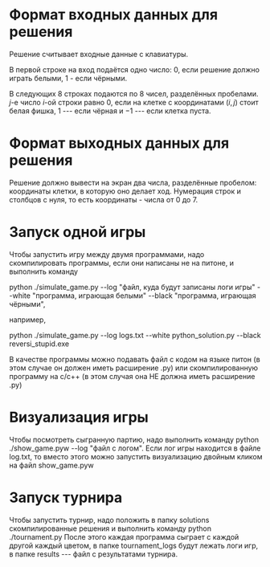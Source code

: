 # Формат входных данных для решения

Решение считывает входные данные с клавиатуры.

В первой строке на вход подаётся одно число: $0$, если решение должно играть белыми, $1$ - если чёрными.

В следующих 8 строках подаются по 8 чисел, разделённых пробелами. $j$-е число $i$-ой строки равно $0$,
если на клетке с координатами $(i, j)$ стоит белая фишка, $1$ --- если чёрная и $-1$ --- если клетка пуста.

# Формат выходных данных для решения

Решение должно вывести на экран два числа, разделённые пробелом: координаты клетки, в которую оно делает ход.
Нумерация строк и столбцов с нуля, то есть координаты - числа от $0$ до $7$.

# Запуск одной игры

Чтобы запустить игру между двумя программами, надо скомпилировать программы, если они написаны не на питоне,
и выполнить команду

python ./simulate_game.py --log "файл, куда будут записаны логи игры" --white "программа, играющая белыми" --black "программа, играющая чёрными",

например,

python ./simulate_game.py --log logs.txt --white python_solution.py --black reversi_stupid.exe

В качестве программы можно подавать файл с кодом на языке питон (в этом случае он должен иметь расширение .py)
или скомпилированную программу на c/c++ (в этом случая она НЕ должна иметь расширение .py)

# Визуализация игры

Чтобы посмотреть сыгранную партию, надо выполнить команду python ./show_game.pyw --log "файл с логом".
Если лог игры находится в файле log.txt, то вместо этого можно запустить визуализацию двойным кликом
на файл show_game.pyw

# Запуск турнира

Чтобы запустить турнир, надо положить в папку solutions скомпилированные решения и выполнить команду
python ./tournament.py
После этого каждая программа сыграет с каждой другой каждый цветом, в папке tournament_logs будут лежать
логи игр, в папке results --- файл с результатами турнира.
